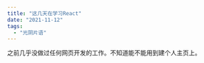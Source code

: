 ```yaml
---
title: "这几天在学习React"
date: "2021-11-12"
tags: 
  - "光阴片语"
---
```


之前几乎没做过任何网页开发的工作。不知道能不能用到建个人主页上。
